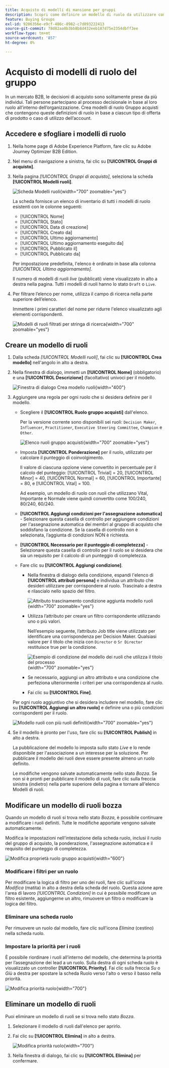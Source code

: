 ```yaml
---
title: Acquisto di modelli di mansione per gruppi
description: Scopri come definire un modello di ruolo da utilizzare come componente del gruppo di acquisto.
feature: Buying Groups
exl-id: 9206356e-e9cf-486c-8982-c7d893222413
source-git-commit: 78d82aa8b3bb8b8d432eeb187d75e2354dbff3ee
workflow-type: tm+mt
source-wordcount: '857'
ht-degree: 0%

---
```


# Acquisto di modelli di ruolo del gruppo

In un mercato B2B, le decisioni di acquisto sono solitamente prese da più individui. Tali persone partecipano al processo decisionale in base al loro ruolo all’interno dell’organizzazione. Crea modelli di ruolo Gruppo acquisti che contengono queste definizioni di ruolo in base a ciascun tipo di offerta di prodotto o caso di utilizzo dell’account.

## Accedere e sfogliare i modelli di ruolo

1. Nella home page di Adobe Experience Platform, fare clic su Adobe Journey Optimizer B2B Edition.

1. Nel menu di navigazione a sinistra, fai clic su **[!UICONTROL Gruppi di acquisto]**.

1. Nella pagina _[!UICONTROL Gruppi di acquisto]_, seleziona la scheda **[!UICONTROL Modelli ruoli]**.

   ![Scheda Modelli ruoli](assets/roles-templates-tab.png){width="700" zoomable="yes"}

   La scheda fornisce un elenco di inventario di tutti i modelli di ruolo esistenti con le colonne seguenti:

   * [!UICONTROL Nome]
   * [!UICONTROL Stato]
   * [!UICONTROL Data di creazione]
   * [!UICONTROL Creato da]
   * [!UICONTROL Ultimo aggiornamento]
   * [!UICONTROL Ultimo aggiornamento eseguito da]
   * [!UICONTROL Pubblicato il]
   * [!UICONTROL Pubblicato da]

   Per impostazione predefinita, l&#39;elenco è ordinato in base alla colonna _[!UICONTROL Ultimo aggiornamento]_.

   Il numero di modelli di ruoli _live_ (pubblicati) viene visualizzato in alto a destra nella pagina. Tutti i modelli di ruoli hanno lo stato `Draft` o `Live`.

1. Per filtrare l’elenco per nome, utilizza il campo di ricerca nella parte superiore dell’elenco.

   Immettere i primi caratteri del nome per ridurre l&#39;elenco visualizzato agli elementi corrispondenti.

   ![Modelli di ruoli filtrati per stringa di ricerca](assets/roles-templates-search.png){width="700" zoomable="yes"}

## Creare un modello di ruoli

1. Dalla scheda _[!UICONTROL Modelli ruoli]_, fai clic su **[!UICONTROL Crea modello]** nell&#39;angolo in alto a destra.

1. Nella finestra di dialogo, immetti un **[!UICONTROL Nome]** (obbligatorio) e una **[!UICONTROL Descrizione]** (facoltativo) univoci per il modello.

   ![Finestra di dialogo Crea modello ruoli](assets/roles-template-create-dialog.png){width="400"}

1. Aggiungere una regola per ogni ruolo che si desidera definire per il modello.

   * Scegliere il **[!UICONTROL Ruolo gruppo acquisti]** dall&#39;elenco.

     Per la versione corrente sono disponibili sei ruoli: `Decision Maker`, `Influencer`, `Practitioner`, `Executive Steering Committee`, `Champion` e `Other`.

     ![Elenco ruoli gruppo acquisti](./assets/roles-template-create-roles-list.png){width="700" zoomable="yes"}

   * Imposta **[!UICONTROL Ponderazione]** per il ruolo, utilizzato per calcolare il punteggio di coinvolgimento.

     Il valore di ciascuna opzione viene convertito in percentuale per il calcolo del punteggio: [!UICONTROL Trivial] = 20, [!UICONTROL Minor] = 40, [!UICONTROL Normal] = 60, [!UICONTROL Importante] = 80, e [!UICONTROL Vital] = 100.

     Ad esempio, un modello di ruolo con ruoli che utilizzano Vital, Importante e Normale viene quindi convertito come 100/240, 80/240, 60/240.

   * **[!UICONTROL Aggiungi condizioni per l&#39;assegnazione automatica]** - Selezionare questa casella di controllo per aggiungere condizioni per l&#39;assegnazione automatica dei membri al gruppo di acquisto che soddisfano la condizione. Se la casella di controllo non è selezionata, l’aggiunta di condizioni NON è richiesta.

   * **[!UICONTROL Necessario per il punteggio di completezza]** - Selezionare questa casella di controllo per il ruolo se si desidera che sia un requisito per il calcolo di un punteggio di completezza.

   * Fare clic su **[!UICONTROL Aggiungi condizione]**.

      * Nella finestra di dialogo della condizione, espandi l&#39;elenco di **[!UICONTROL attributi persona]** e individua un attributo che desideri utilizzare per corrispondere al ruolo. Trascinalo a destra e rilascialo nello spazio del filtro.

        ![Attributo trascinamento condizione aggiunta modello ruoli](assets/roles-template-role-attribute.png){width="700" zoomable="yes"}

      * Utilizza l’attributo per creare un filtro corrispondente utilizzando uno o più valori.

        Nell’esempio seguente, l’attributo Job title viene utilizzato per identificare una corrispondenza per Decision Maker. Qualsiasi valore per il titolo che inizia con `Director` o `Sr Director` restituisce true per la condizione.

        ![Esempio di condizione del modello dei ruoli che utilizza il titolo del processo](assets/roles-template-condition-example-job-title.png){width="700" zoomable="yes"}

      * Se necessario, aggiungi un altro attributo e una condizione che perfeziona ulteriormente i criteri per una corrispondenza al ruolo.

      * Fai clic su **[!UICONTROL Fine]**.

   Per ogni ruolo aggiuntivo che si desidera includere nel modello, fare clic su **[!UICONTROL Aggiungi un altro ruolo]** e definire una o più condizioni corrispondenti per il ruolo.

   ![Modello ruoli con più ruoli definiti](assets/roles-template-multiple-roles.png){width="700" zoomable="yes"}

1. Se il modello è pronto per l&#39;uso, fare clic su **[!UICONTROL Publish]** in alto a destra.

   La pubblicazione del modello lo imposta sullo stato _Live_ e lo rende disponibile per l&#39;associazione a un interesse per la soluzione. Per pubblicare il modello dei ruoli deve essere presente almeno un ruolo definito.

   Le modifiche vengono salvate automaticamente nello stato _Bozza_. Se non si è pronti per pubblicare il modello di ruoli, fare clic sulla freccia sinistra (indietro) nella parte superiore della pagina e tornare all&#39;elenco Modelli di ruoli.

## Modificare un modello di ruoli bozza

Quando un modello di ruoli si trova nello stato _Bozza_, è possibile continuare a modificare i ruoli definiti. Tutte le modifiche apportate vengono salvate automaticamente.

Modifica le impostazioni nell&#39;intestazione della scheda ruolo, inclusi il ruolo del gruppo di acquisto, la ponderazione, l&#39;assegnazione automatica e il requisito del punteggio di completezza.

![Modifica proprietà ruolo gruppo acquisti](./assets/roles-template-role-properties.png){width="600"}

### Modificare i filtri per un ruolo

Per modificare la logica di filtro per uno dei ruoli, fare clic sull&#39;icona _Modifica_ (matita) in alto a destra della scheda del ruolo. Questa azione apre l&#39;area di lavoro _[!UICONTROL Condizioni]_ in cui è possibile modificare un filtro esistente, aggiungerne un altro, rimuovere un filtro o modificare la logica del filtro.

### Eliminare una scheda ruolo

Per rimuovere un ruolo dal modello, fare clic sull&#39;icona _Elimina_ (cestino) nella scheda ruolo.

### Impostare la priorità per i ruoli

È possibile riordinare i ruoli all’interno del modello, che determina la priorità per l’assegnazione dei lead a un ruolo. Sulla destra di ogni scheda ruolo è visualizzato un controller **[!UICONTROL Priority]**. Fai clic sulla freccia _Su_ o _Giù_ a destra per spostare la scheda Ruolo verso l&#39;alto o verso il basso nella priorità.

![Modifica priorità ruolo](./assets/roles-template-role-priority.png){width="700"}

## Eliminare un modello di ruoli

Puoi eliminare un modello di ruoli se si trova nello stato _Bozza_.

1. Selezionare il modello di ruoli dall&#39;elenco per aprirlo.

1. Fai clic su **[!UICONTROL Elimina]** in alto a destra.

   ![Modifica priorità ruolo](./assets/roles-template-delete.png){width="700"}

1. Nella finestra di dialogo, fai clic su **[!UICONTROL Elimina]** per confermare.
